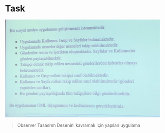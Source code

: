 # Task

![Alt text](<WhatsApp Image 2024-01-10 at 14.34.52_ec96b4a0.jpg>)

> Observer Tasasrım Desenini kavramak için yapılan uygulama
